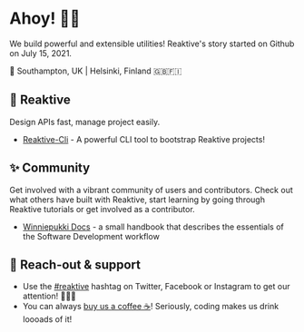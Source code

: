 # Ahoy! 👋🏻
We build powerful and extensible utilities! Reaktive's story started on Github on July 15, 2021.

📍 Southampton, UK | Helsinki, Finland 🇬🇧🇫🇮

## :rocket: Reaktive
Design APIs fast, manage project easily.
- [Reaktive-Cli](https://docs.reaktivelab.co/structure/reaktive-cli) - A powerful CLI tool to bootstrap Reaktive projects!

## :sparkles: Community
Get involved with a vibrant community of users and contributors. Check out what others have built with Reaktive, start learning by going through Reaktive tutorials or get involved as a contributor.
- [Winniepukki Docs](https://docs.reaktivelab.co/) - a small handbook that describes the essentials of the Software Development workflow

## 📢 Reach-out & support
- Use the [#reaktive](https://twitter.com/hashtag/reaktive) hashtag on Twitter, Facebook or Instagram to get our attention! 💁🏻‍♂️
- You can always [buy us a coffee ☕](https://www.buymeacoffee.com/winniepukki)! Seriously, coding makes us drink loooads of it!
